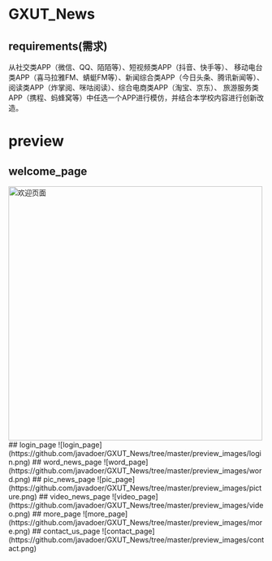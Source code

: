 # GXUT_News
## requirements(需求)
从社交类APP（微信、QQ、陌陌等）、短视频类APP（抖音、快手等）、
移动电台类APP（喜马拉雅FM、蜻蜓FM等）、新闻综合类APP（今日头条、腾讯新闻等）、
阅读类APP（炸掌阅、咪咕阅读）、综合电商类APP（淘宝、京东）、
旅游服务类APP（携程、蚂蜂窝等）中任选一个APP进行模仿，并结合本学校内容进行创新改造。
# preview
## welcome_page
<img src="https://github.com/javadoer/GXUT_News/tree/master/preview_images/welcome.png" width="500" alt="欢迎页面"/>
## login_page
![login_page](https://github.com/javadoer/GXUT_News/tree/master/preview_images/login.png)
## word_news_page
![word_page](https://github.com/javadoer/GXUT_News/tree/master/preview_images/word.png)
## pic_news_page
![pic_page](https://github.com/javadoer/GXUT_News/tree/master/preview_images/picture.png)
## video_news_page
![video_page](https://github.com/javadoer/GXUT_News/tree/master/preview_images/video.png)
## more_page
![more_page](https://github.com/javadoer/GXUT_News/tree/master/preview_images/more.png)
## contact_us_page
![contact_page](https://github.com/javadoer/GXUT_News/tree/master/preview_images/contact.png)
